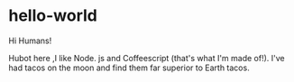# hello-world

Hi Humans!

Hubot here ,I like Node. js and Coffeescript (that's what I'm made of!).
I've had tacos on the moon and find them far superior to Earth tacos.
